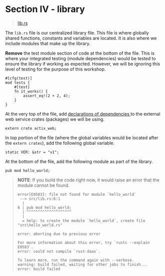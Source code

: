 # Section IV - library

> [lib.rs](https://github.com/dsietz/daas-workshop/blob/master/rust-daas/src/lib.rs)

The `lib.rs` file is our centralized library file. This file is where globally shared functions, constants and variables are located. It is also where we include modules that make up the library.

**Remove** the test module section of code at the bottom of the file. This is where your integrated testing \(module dependencies\) would be tested to ensure the library if working as expected. However, we will be ignoring this level of testing for the purpose of this workshop.

```text
#[cfg(test)]
mod tests {
    #[test]
    fn it_works() {
        assert_eq!(2 + 2, 4);
    }
}
```

At the very top of the file, add [declarations of dependencies ](https://doc.rust-lang.org/reference/items/extern-crates.html)to the external web service crates \(packages\) we will be using.

```text
extern crate actix_web;
```

In top portion of the file \(where the global variables would be located after the `extern crates`\), add the following global variable.

```text
static VER: &str = "v1";
```

At the bottom of the file, add the following module as part of the library.

```text
pub mod hello_world;
```

> **NOTE**: If you build the code right now, it would raise an error that the module cannot be found.
>
> ```text
> error[E0583]: file not found for module `hello_world`
>  --> src/lib.rs:6:1
>   |
> 6 | pub mod hello_world;
>   | ^^^^^^^^^^^^^^^^^^^^
>   |
>   = help: to create the module `hello_world`, create file "src\hello_world.rs"
>
> error: aborting due to previous error
>
> For more information about this error, try `rustc --explain E0583`.
> error: could not compile `rust-daas`.
>
> To learn more, run the command again with --verbose.
> warning: build failed, waiting for other jobs to finish...
> error: build failed
> ```



